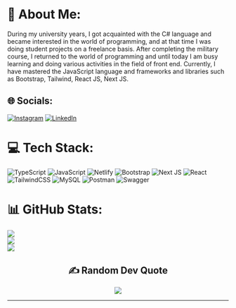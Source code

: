 # 💫 About Me:
During my university years, I got acquainted with the C# language and became interested in the world of programming, and at that time I was doing student projects on a freelance basis. After completing the military course, I returned to the world of programming and until today I am busy learning and doing various activities in the field of front end. Currently, I have mastered the JavaScript language and frameworks and libraries such as Bootstrap, Tailwind, React JS, Next JS.


## 🌐 Socials:
[![Instagram](https://img.shields.io/badge/Instagram-%23E4405F.svg?logo=Instagram&logoColor=white)](https://instagram.com/ramidev01) [![LinkedIn](https://img.shields.io/badge/LinkedIn-%230077B5.svg?logo=linkedin&logoColor=white)](https://linkedin.com/in/ramindev01) 

# 💻 Tech Stack:
![TypeScript](https://img.shields.io/badge/typescript-%23007ACC.svg?style=for-the-badge&logo=typescript&logoColor=white) ![JavaScript](https://img.shields.io/badge/javascript-%23323330.svg?style=for-the-badge&logo=javascript&logoColor=%23F7DF1E) ![Netlify](https://img.shields.io/badge/netlify-%23000000.svg?style=for-the-badge&logo=netlify&logoColor=#00C7B7) ![Bootstrap](https://img.shields.io/badge/bootstrap-%23563D7C.svg?style=for-the-badge&logo=bootstrap&logoColor=white) ![Next JS](https://img.shields.io/badge/Next-black?style=for-the-badge&logo=next.js&logoColor=white) ![React](https://img.shields.io/badge/react-%2320232a.svg?style=for-the-badge&logo=react&logoColor=%2361DAFB) ![TailwindCSS](https://img.shields.io/badge/tailwindcss-%2338B2AC.svg?style=for-the-badge&logo=tailwind-css&logoColor=white) ![MySQL](https://img.shields.io/badge/mysql-%2300f.svg?style=for-the-badge&logo=mysql&logoColor=white) ![Postman](https://img.shields.io/badge/Postman-FF6C37?style=for-the-badge&logo=postman&logoColor=white) ![Swagger](https://img.shields.io/badge/-Swagger-%23Clojure?style=for-the-badge&logo=swagger&logoColor=white)
# 📊 GitHub Stats:
![](https://github-readme-stats.vercel.app/api?username=RaminMajidi&theme=default&hide_border=false&include_all_commits=true&count_private=true)<br/>
![](https://github-readme-streak-stats.herokuapp.com/?user=RaminMajidi&theme=default&hide_border=false)<br/>
![](https://github-readme-stats.vercel.app/api/top-langs/?username=RaminMajidi&theme=default&hide_border=false&include_all_commits=true&count_private=true&layout=compact)

<div align="center">
  
  <h2> ✍️ Random Dev Quote </h2>
  <img src="https://quotes-github-readme.vercel.app/api?type=vertical&theme=dark" />
  
</div>

---
